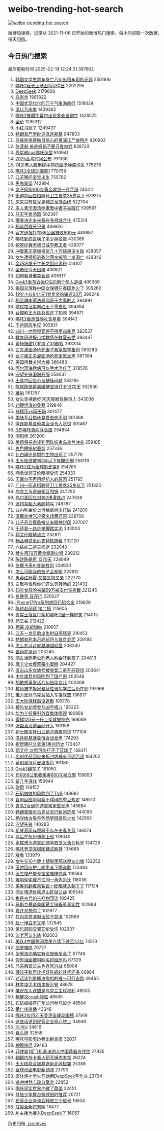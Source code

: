 # weibo-trending-hot-search

[![weibo-trending-hot-search](https://github.com/ameizi/weibo-trending-hot-search/actions/workflows/ci.yml/badge.svg)](https://github.com/ameizi/weibo-trending-hot-search/actions/workflows/ci.yml)

微博热搜榜，记录从 2021-11-08 日开始的微博热门搜索。每小时抓取一次数据，按天[归档](./archives)。

## 今日热门搜索

<!-- BEGIN --> 
最后更新时间 2025-02-19 12:24:31.397602 
1. [韩国女学生跳车身亡八旬出租车司机无罪](https://s.weibo.com/weibo?q=%23%E9%9F%A9%E5%9B%BD%E5%A5%B3%E5%AD%A6%E7%94%9F%E8%B7%B3%E8%BD%A6%E8%BA%AB%E4%BA%A1%E5%85%AB%E6%97%AC%E5%87%BA%E7%A7%9F%E8%BD%A6%E5%8F%B8%E6%9C%BA%E6%97%A0%E7%BD%AA%23&t=31&band_rank=6&Refer=top) 2501916
1. [哪吒2延长上映至3月30日](https://s.weibo.com/weibo?q=%23%E5%93%AA%E5%90%922%E5%BB%B6%E9%95%BF%E4%B8%8A%E6%98%A0%E8%87%B33%E6%9C%8830%E6%97%A5%23&t=31&band_rank=2&Refer=top) 2202295
1. [DeepSeek](https://s.weibo.com/weibo?q=DeepSeek&t=31&band_rank=49&Refer=top) 2179608
1. [乌克兰](https://s.weibo.com/weibo?q=%E4%B9%8C%E5%85%8B%E5%85%B0&t=31&band_rank=1&Refer=top) 1961822
1. [中国式现代化的万千气象海南行](https://s.weibo.com/weibo?q=%23%E4%B8%AD%E5%9B%BD%E5%BC%8F%E7%8E%B0%E4%BB%A3%E5%8C%96%E7%9A%84%E4%B8%87%E5%8D%83%E6%B0%94%E8%B1%A1%E6%B5%B7%E5%8D%97%E8%A1%8C%23&t=31&band_rank=3&Refer=top) 1518024
1. [温以凡床单](https://s.weibo.com/weibo?q=%E6%B8%A9%E4%BB%A5%E5%87%A1%E5%BA%8A%E5%8D%95&t=31&band_rank=1&Refer=top) 1439362
1. [哪吒2被曝字幕中出现多处错别字](https://s.weibo.com/weibo?q=%23%E5%93%AA%E5%90%922%E8%A2%AB%E6%9B%9D%E5%AD%97%E5%B9%95%E4%B8%AD%E5%87%BA%E7%8E%B0%E5%A4%9A%E5%A4%84%E9%94%99%E5%88%AB%E5%AD%97%23&t=31&band_rank=2&Refer=top) 1428575
1. [金价](https://s.weibo.com/weibo?q=%E9%87%91%E4%BB%B7&t=31&band_rank=29&Refer=top) 1295312
1. [小红书崩了](https://s.weibo.com/weibo?q=%E5%B0%8F%E7%BA%A2%E4%B9%A6%E5%B4%A9%E4%BA%86&t=31&band_rank=4&Refer=top) 1249437
1. [特朗普严厉批评泽连斯基](https://s.weibo.com/weibo?q=%23%E7%89%B9%E6%9C%97%E6%99%AE%E4%B8%A5%E5%8E%89%E6%89%B9%E8%AF%84%E6%B3%BD%E8%BF%9E%E6%96%AF%E5%9F%BA%23&t=31&band_rank=7&Refer=top) 947803
1. [马库斯揭露触目惊心的黄浦江尸体照片](https://s.weibo.com/weibo?q=%23%E9%A9%AC%E5%BA%93%E6%96%AF%E6%8F%AD%E9%9C%B2%E8%A7%A6%E7%9B%AE%E6%83%8A%E5%BF%83%E7%9A%84%E9%BB%84%E6%B5%A6%E6%B1%9F%E5%B0%B8%E4%BD%93%E7%85%A7%E7%89%87%23&t=31&band_rank=6&Refer=top) 920962
1. [张凌赫 爸爸妈妈不要只看吻戏](https://s.weibo.com/weibo?q=%E5%BC%A0%E5%87%8C%E8%B5%AB%20%E7%88%B8%E7%88%B8%E5%A6%88%E5%A6%88%E4%B8%8D%E8%A6%81%E5%8F%AA%E7%9C%8B%E5%90%BB%E6%88%8F&t=31&band_rank=5&Refer=top) 828720
1. [周星驰cos哪吒造型](https://s.weibo.com/weibo?q=%23%E5%91%A8%E6%98%9F%E9%A9%B0cos%E5%93%AA%E5%90%92%E9%80%A0%E5%9E%8B%23&t=31&band_rank=7&Refer=top) 810941
1. [2025高考时间公布](https://s.weibo.com/weibo?q=%232025%E9%AB%98%E8%80%83%E6%97%B6%E9%97%B4%E5%85%AC%E5%B8%83%23&t=31&band_rank=27&Refer=top) 791336
1. [74岁老人服用纯中药抗癌汤肿瘤消失](https://s.weibo.com/weibo?q=%2374%E5%B2%81%E8%80%81%E4%BA%BA%E6%9C%8D%E7%94%A8%E7%BA%AF%E4%B8%AD%E8%8D%AF%E6%8A%97%E7%99%8C%E6%B1%A4%E8%82%BF%E7%98%A4%E6%B6%88%E5%A4%B1%23&t=31&band_rank=9&Refer=top) 775275
1. [哪吒2全球动画第1](https://s.weibo.com/weibo?q=%23%E5%93%AA%E5%90%922%E5%85%A8%E7%90%83%E5%8A%A8%E7%94%BB%E7%AC%AC1%23&t=31&band_rank=4&Refer=top) 770759
1. [江苏哪吒宝宝出生](https://s.weibo.com/weibo?q=%23%E6%B1%9F%E8%8B%8F%E5%93%AA%E5%90%92%E5%AE%9D%E5%AE%9D%E5%87%BA%E7%94%9F%23&t=31&band_rank=40&Refer=top) 755792
1. [男鬼桑延](https://s.weibo.com/weibo?q=%E7%94%B7%E9%AC%BC%E6%A1%91%E5%BB%B6&t=31&band_rank=18&Refer=top) 742994
1. [女子网购100克黄金收到一卷手纸](https://s.weibo.com/weibo?q=%23%E5%A5%B3%E5%AD%90%E7%BD%91%E8%B4%AD100%E5%85%8B%E9%BB%84%E9%87%91%E6%94%B6%E5%88%B0%E4%B8%80%E5%8D%B7%E6%89%8B%E7%BA%B8%23&t=31&band_rank=11&Refer=top) 740411
1. [街道办回应招聘环卫工要求35岁以下](https://s.weibo.com/weibo?q=%23%E8%A1%97%E9%81%93%E5%8A%9E%E5%9B%9E%E5%BA%94%E6%8B%9B%E8%81%98%E7%8E%AF%E5%8D%AB%E5%B7%A5%E8%A6%81%E6%B1%8235%E5%B2%81%E4%BB%A5%E4%B8%8B%23&t=31&band_rank=6&Refer=top) 679315
1. [原来只有敖光是纯正龙族血统](https://s.weibo.com/weibo?q=%23%E5%8E%9F%E6%9D%A5%E5%8F%AA%E6%9C%89%E6%95%96%E5%85%89%E6%98%AF%E7%BA%AF%E6%AD%A3%E9%BE%99%E6%97%8F%E8%A1%80%E7%BB%9F%23&t=31&band_rank=18&Refer=top) 522704
1. [多人表示面汤呛妻案中妻子被殴打](https://s.weibo.com/weibo?q=%23%E5%A4%9A%E4%BA%BA%E8%A1%A8%E7%A4%BA%E9%9D%A2%E6%B1%A4%E5%91%9B%E5%A6%BB%E6%A1%88%E4%B8%AD%E5%A6%BB%E5%AD%90%E8%A2%AB%E6%AE%B4%E6%89%93%23&t=31&band_rank=15&Refer=top) 509597
1. [马天宇卖汤圆](https://s.weibo.com/weibo?q=%23%E9%A9%AC%E5%A4%A9%E5%AE%87%E5%8D%96%E6%B1%A4%E5%9C%86%23&t=31&band_rank=23&Refer=top) 502397
1. [俄美决定未来将在多领域合作](https://s.weibo.com/weibo?q=%23%E4%BF%84%E7%BE%8E%E5%86%B3%E5%AE%9A%E6%9C%AA%E6%9D%A5%E5%B0%86%E5%9C%A8%E5%A4%9A%E9%A2%86%E5%9F%9F%E5%90%88%E4%BD%9C%23&t=31&band_rank=1&Refer=top) 475314
1. [杨紫西班牙记录](https://s.weibo.com/weibo?q=%23%E6%9D%A8%E7%B4%AB%E8%A5%BF%E7%8F%AD%E7%89%99%E8%AE%B0%E5%BD%95%23&t=31&band_rank=5&Refer=top) 469950
1. [官方通报打车66公里被收800元](https://s.weibo.com/weibo?q=%23%E5%AE%98%E6%96%B9%E9%80%9A%E6%8A%A5%E6%89%93%E8%BD%A666%E5%85%AC%E9%87%8C%E8%A2%AB%E6%94%B6800%E5%85%83%23&t=31&band_rank=28&Refer=top) 449887
1. [哪吒到底召唤了多少神技能](https://s.weibo.com/weibo?q=%23%E5%93%AA%E5%90%92%E5%88%B0%E5%BA%95%E5%8F%AC%E5%94%A4%E4%BA%86%E5%A4%9A%E5%B0%91%E7%A5%9E%E6%8A%80%E8%83%BD%23&t=31&band_rank=10&Refer=top) 430369
1. [挖呀挖黄老师已成早教王者](https://s.weibo.com/weibo?q=%23%E6%8C%96%E5%91%80%E6%8C%96%E9%BB%84%E8%80%81%E5%B8%88%E5%B7%B2%E6%88%90%E6%97%A9%E6%95%99%E7%8E%8B%E8%80%85%23&t=31&band_rank=11&Refer=top) 429077
1. [冲着霸王茶姬投资几十万结果没关联](https://s.weibo.com/weibo?q=%23%E5%86%B2%E7%9D%80%E9%9C%B8%E7%8E%8B%E8%8C%B6%E5%A7%AC%E6%8A%95%E8%B5%84%E5%87%A0%E5%8D%81%E4%B8%87%E7%BB%93%E6%9E%9C%E6%B2%A1%E5%85%B3%E8%81%94%23&t=31&band_rank=45&Refer=top) 428057
1. [女生遭侵犯逃跑时落水被阻上岸溺亡](https://s.weibo.com/weibo?q=%23%E5%A5%B3%E7%94%9F%E9%81%AD%E4%BE%B5%E7%8A%AF%E9%80%83%E8%B7%91%E6%97%B6%E8%90%BD%E6%B0%B4%E8%A2%AB%E9%98%BB%E4%B8%8A%E5%B2%B8%E6%BA%BA%E4%BA%A1%23&t=31&band_rank=12&Refer=top) 426342
1. [金巧巧发千字长文回应黑粉](https://s.weibo.com/weibo?q=%E9%87%91%E5%B7%A7%E5%B7%A7%E5%8F%91%E5%8D%83%E5%AD%97%E9%95%BF%E6%96%87%E5%9B%9E%E5%BA%94%E9%BB%91%E7%B2%89&t=31&band_rank=17&Refer=top) 414107
1. [金赛纶今天出殡](https://s.weibo.com/weibo?q=%23%E9%87%91%E8%B5%9B%E7%BA%B6%E4%BB%8A%E5%A4%A9%E5%87%BA%E6%AE%A1%23&t=31&band_rank=18&Refer=top) 406821
1. [如何看待俄美会谈](https://s.weibo.com/weibo?q=%23%E5%A6%82%E4%BD%95%E7%9C%8B%E5%BE%85%E4%BF%84%E7%BE%8E%E4%BC%9A%E8%B0%88%23&t=31&band_rank=19&Refer=top) 405517
1. [Grok3发布会坐C位的两个华人是谁](https://s.weibo.com/weibo?q=%23Grok3%E5%8F%91%E5%B8%83%E4%BC%9A%E5%9D%90C%E4%BD%8D%E7%9A%84%E4%B8%A4%E4%B8%AA%E5%8D%8E%E4%BA%BA%E6%98%AF%E8%B0%81%23&t=31&band_rank=20&Refer=top) 405369
1. [泰国总理称中国女保镖在泰国也火了](https://s.weibo.com/weibo?q=%23%E6%B3%B0%E5%9B%BD%E6%80%BB%E7%90%86%E7%A7%B0%E4%B8%AD%E5%9B%BD%E5%A5%B3%E4%BF%9D%E9%95%96%E5%9C%A8%E6%B3%B0%E5%9B%BD%E4%B9%9F%E7%81%AB%E4%BA%86%23&t=31&band_rank=5&Refer=top) 396260
1. [19岁小伙644元1克卖金饰骗近20万](https://s.weibo.com/weibo?q=%2319%E5%B2%81%E5%B0%8F%E4%BC%99644%E5%85%831%E5%85%8B%E5%8D%96%E9%87%91%E9%A5%B0%E9%AA%97%E8%BF%9120%E4%B8%87%23&t=31&band_rank=6&Refer=top) 396248
1. [杨丞琳李荣浩是闷声干大事的人](https://s.weibo.com/weibo?q=%23%E6%9D%A8%E4%B8%9E%E7%90%B3%E6%9D%8E%E8%8D%A3%E6%B5%A9%E6%98%AF%E9%97%B7%E5%A3%B0%E5%B9%B2%E5%A4%A7%E4%BA%8B%E7%9A%84%E4%BA%BA%23&t=31&band_rank=11&Refer=top) 394991
1. [殡仪馆证实网红王子墨去世](https://s.weibo.com/weibo?q=%23%E6%AE%A1%E4%BB%AA%E9%A6%86%E8%AF%81%E5%AE%9E%E7%BD%91%E7%BA%A2%E7%8E%8B%E5%AD%90%E5%A2%A8%E5%8E%BB%E4%B8%96%23&t=31&band_rank=14&Refer=top) 394894
1. [台媒称王大陆兵役逃了10年](https://s.weibo.com/weibo?q=%23%E5%8F%B0%E5%AA%92%E7%A7%B0%E7%8E%8B%E5%A4%A7%E9%99%86%E5%85%B5%E5%BD%B9%E9%80%83%E4%BA%8610%E5%B9%B4%23&t=31&band_rank=12&Refer=top) 394571
1. [哪吒2香港首映礼含星量](https://s.weibo.com/weibo?q=%23%E5%93%AA%E5%90%922%E9%A6%99%E6%B8%AF%E9%A6%96%E6%98%A0%E7%A4%BC%E5%90%AB%E6%98%9F%E9%87%8F%23&t=31&band_rank=16&Refer=top) 394143
1. [于适回应争议](https://s.weibo.com/weibo?q=%23%E4%BA%8E%E9%80%82%E5%9B%9E%E5%BA%94%E4%BA%89%E8%AE%AE%23&t=31&band_rank=17&Refer=top) 393831
1. [四川一地坝坝宴将不得用四季豆](https://s.weibo.com/weibo?q=%23%E5%9B%9B%E5%B7%9D%E4%B8%80%E5%9C%B0%E5%9D%9D%E5%9D%9D%E5%AE%B4%E5%B0%86%E4%B8%8D%E5%BE%97%E7%94%A8%E5%9B%9B%E5%AD%A3%E8%B1%86%23&t=31&band_rank=20&Refer=top) 393537
1. [教育局通报小学教师在教室去世](https://s.weibo.com/weibo?q=%23%E6%95%99%E8%82%B2%E5%B1%80%E9%80%9A%E6%8A%A5%E5%B0%8F%E5%AD%A6%E6%95%99%E5%B8%88%E5%9C%A8%E6%95%99%E5%AE%A4%E5%8E%BB%E4%B8%96%23&t=31&band_rank=18&Refer=top) 393447
1. [黄杨钿甜17岁演了33部戏](https://s.weibo.com/weibo?q=%E9%BB%84%E6%9D%A8%E9%92%BF%E7%94%9C17%E5%B2%81%E6%BC%94%E4%BA%8633%E9%83%A8%E6%88%8F&t=31&band_rank=45&Refer=top) 393334
1. [丈夫灌面汤呛死妻子案家属望重判](https://s.weibo.com/weibo?q=%23%E4%B8%88%E5%A4%AB%E7%81%8C%E9%9D%A2%E6%B1%A4%E5%91%9B%E6%AD%BB%E5%A6%BB%E5%AD%90%E6%A1%88%E5%AE%B6%E5%B1%9E%E6%9C%9B%E9%87%8D%E5%88%A4%23&t=31&band_rank=16&Refer=top) 393283
1. [女子被丈夫灌面汤呛死家属发声](https://s.weibo.com/weibo?q=%23%E5%A5%B3%E5%AD%90%E8%A2%AB%E4%B8%88%E5%A4%AB%E7%81%8C%E9%9D%A2%E6%B1%A4%E5%91%9B%E6%AD%BB%E5%AE%B6%E5%B1%9E%E5%8F%91%E5%A3%B0%23&t=31&band_rank=26&Refer=top) 387384
1. [美国再舞关税大棒](https://s.weibo.com/weibo?q=%23%E7%BE%8E%E5%9B%BD%E5%86%8D%E8%88%9E%E5%85%B3%E7%A8%8E%E5%A4%A7%E6%A3%92%23&t=31&band_rank=15&Refer=top) 386483
1. [阿尔茨海默病可以手术治疗了](https://s.weibo.com/weibo?q=%23%E9%98%BF%E5%B0%94%E8%8C%A8%E6%B5%B7%E9%BB%98%E7%97%85%E5%8F%AF%E4%BB%A5%E6%89%8B%E6%9C%AF%E6%B2%BB%E7%96%97%E4%BA%86%23&t=31&band_rank=2&Refer=top) 378576
1. [守望先锋国服开服](https://s.weibo.com/weibo?q=%23%E5%AE%88%E6%9C%9B%E5%85%88%E9%94%8B%E5%9B%BD%E6%9C%8D%E5%BC%80%E6%9C%8D%23&t=31&band_rank=25&Refer=top) 358037
1. [王嘉尔回应心理健康问题](https://s.weibo.com/weibo?q=%23%E7%8E%8B%E5%98%89%E5%B0%94%E5%9B%9E%E5%BA%94%E5%BF%83%E7%90%86%E5%81%A5%E5%BA%B7%E9%97%AE%E9%A2%98%23&t=31&band_rank=20&Refer=top) 353185
1. [陈晓陈妍希离婚博坚持打卡1370天](https://s.weibo.com/weibo?q=%23%E9%99%88%E6%99%93%E9%99%88%E5%A6%8D%E5%B8%8C%E7%A6%BB%E5%A9%9A%E5%8D%9A%E5%9D%9A%E6%8C%81%E6%89%93%E5%8D%A11370%E5%A4%A9%23&t=31&band_rank=11&Refer=top) 352530
1. [难哄](https://s.weibo.com/weibo?q=%E9%9A%BE%E5%93%84&t=31&band_rank=34&Refer=top) 351257
1. [女生坚持跑步30天瘦脸效果惊人](https://s.weibo.com/weibo?q=%23%E5%A5%B3%E7%94%9F%E5%9D%9A%E6%8C%81%E8%B7%91%E6%AD%A530%E5%A4%A9%E7%98%A6%E8%84%B8%E6%95%88%E6%9E%9C%E6%83%8A%E4%BA%BA%23&t=31&band_rank=23&Refer=top) 343036
1. [刘楚恬演的桑稚](https://s.weibo.com/weibo?q=%23%E5%88%98%E6%A5%9A%E6%81%AC%E6%BC%94%E7%9A%84%E6%A1%91%E7%A8%9A%23&t=31&band_rank=8&Refer=top) 319846
1. [孙颖莎vs简彤娟](https://s.weibo.com/weibo?q=%23%E5%AD%99%E9%A2%96%E8%8E%8Evs%E7%AE%80%E5%BD%A4%E5%A8%9F%23&t=31&band_rank=19&Refer=top) 301477
1. [美陆军巨额伙食费去向不明](https://s.weibo.com/weibo?q=%23%E7%BE%8E%E9%99%86%E5%86%9B%E5%B7%A8%E9%A2%9D%E4%BC%99%E9%A3%9F%E8%B4%B9%E5%8E%BB%E5%90%91%E4%B8%8D%E6%98%8E%23&t=31&band_rank=20&Refer=top) 301468
1. [泽连斯基说俄美会谈令人吃惊](https://s.weibo.com/weibo?q=%23%E6%B3%BD%E8%BF%9E%E6%96%AF%E5%9F%BA%E8%AF%B4%E4%BF%84%E7%BE%8E%E4%BC%9A%E8%B0%88%E4%BB%A4%E4%BA%BA%E5%90%83%E6%83%8A%23&t=31&band_rank=40&Refer=top) 301467
1. [3岁哪吒勇闯联合国](https://s.weibo.com/weibo?q=%233%E5%B2%81%E5%93%AA%E5%90%92%E5%8B%87%E9%97%AF%E8%81%94%E5%90%88%E5%9B%BD%23&t=31&band_rank=9&Refer=top) 294854
1. [阴阳师](https://s.weibo.com/weibo?q=%E9%98%B4%E9%98%B3%E5%B8%88&t=31&band_rank=25&Refer=top) 261209
1. [美俄将任命谈判团队结束乌克兰冲突](https://s.weibo.com/weibo?q=%23%E7%BE%8E%E4%BF%84%E5%B0%86%E4%BB%BB%E5%91%BD%E8%B0%88%E5%88%A4%E5%9B%A2%E9%98%9F%E7%BB%93%E6%9D%9F%E4%B9%8C%E5%85%8B%E5%85%B0%E5%86%B2%E7%AA%81%23&t=31&band_rank=10&Refer=top) 259105
1. [白色橄榄树重剪](https://s.weibo.com/weibo?q=%23%E7%99%BD%E8%89%B2%E6%A9%84%E6%A6%84%E6%A0%91%E9%87%8D%E5%89%AA%23&t=31&band_rank=12&Refer=top) 257336
1. [比白磷还易燃的生物出现了](https://s.weibo.com/weibo?q=%E6%AF%94%E7%99%BD%E7%A3%B7%E8%BF%98%E6%98%93%E7%87%83%E7%9A%84%E7%94%9F%E7%89%A9%E5%87%BA%E7%8E%B0%E4%BA%86&t=31&band_rank=27&Refer=top) 257178
1. [王大陆或被判5年以下有期徒刑](https://s.weibo.com/weibo?q=%23%E7%8E%8B%E5%A4%A7%E9%99%86%E6%88%96%E8%A2%AB%E5%88%A45%E5%B9%B4%E4%BB%A5%E4%B8%8B%E6%9C%89%E6%9C%9F%E5%BE%92%E5%88%91%23&t=31&band_rank=13&Refer=top) 256119
1. [哪吒2成为全球影史第8](https://s.weibo.com/weibo?q=%23%E5%93%AA%E5%90%922%E6%88%90%E4%B8%BA%E5%85%A8%E7%90%83%E5%BD%B1%E5%8F%B2%E7%AC%AC8%23&t=31&band_rank=14&Refer=top) 254765
1. [陶勇谈郭艾伦眼睛受伤](https://s.weibo.com/weibo?q=%23%E9%99%B6%E5%8B%87%E8%B0%88%E9%83%AD%E8%89%BE%E4%BC%A6%E7%9C%BC%E7%9D%9B%E5%8F%97%E4%BC%A4%23&t=31&band_rank=15&Refer=top) 254333
1. [王嘉尔不再用经纪人的原因](https://s.weibo.com/weibo?q=%23%E7%8E%8B%E5%98%89%E5%B0%94%E4%B8%8D%E5%86%8D%E7%94%A8%E7%BB%8F%E7%BA%AA%E4%BA%BA%E7%9A%84%E5%8E%9F%E5%9B%A0%23&t=31&band_rank=17&Refer=top) 251795
1. [广州一街道招聘环卫工要求35岁以下](https://s.weibo.com/weibo?q=%23%E5%B9%BF%E5%B7%9E%E4%B8%80%E8%A1%97%E9%81%93%E6%8B%9B%E8%81%98%E7%8E%AF%E5%8D%AB%E5%B7%A5%E8%A6%81%E6%B1%8235%E5%B2%81%E4%BB%A5%E4%B8%8B%23&t=31&band_rank=18&Refer=top) 251325
1. [乌克兰与欧洲相互甩锅](https://s.weibo.com/weibo?q=%23%E4%B9%8C%E5%85%8B%E5%85%B0%E4%B8%8E%E6%AC%A7%E6%B4%B2%E7%9B%B8%E4%BA%92%E7%94%A9%E9%94%85%23&t=31&band_rank=29&Refer=top) 247792
1. [乌尔善回应封神2遭滑铁卢](https://s.weibo.com/weibo?q=%23%E4%B9%8C%E5%B0%94%E5%96%84%E5%9B%9E%E5%BA%94%E5%B0%81%E7%A5%9E2%E9%81%AD%E6%BB%91%E9%93%81%E5%8D%A2%23&t=31&band_rank=30&Refer=top) 247638
1. [张钧甯超大素颜特写](https://s.weibo.com/weibo?q=%23%E5%BC%A0%E9%92%A7%E7%94%AF%E8%B6%85%E5%A4%A7%E7%B4%A0%E9%A2%9C%E7%89%B9%E5%86%99%23&t=31&band_rank=48&Refer=top) 246787
1. [业内称金价上行格局尚未打破](https://s.weibo.com/weibo?q=%23%E4%B8%9A%E5%86%85%E7%A7%B0%E9%87%91%E4%BB%B7%E4%B8%8A%E8%A1%8C%E6%A0%BC%E5%B1%80%E5%B0%9A%E6%9C%AA%E6%89%93%E7%A0%B4%23&t=31&band_rank=30&Refer=top) 241200
1. [漫画难哄TOP级名场面还原](https://s.weibo.com/weibo?q=%E6%BC%AB%E7%94%BB%E9%9A%BE%E5%93%84TOP%E7%BA%A7%E5%90%8D%E5%9C%BA%E9%9D%A2%E8%BF%98%E5%8E%9F&t=31&band_rank=47&Refer=top) 238706
1. [儿子开会摸鱼被父亲眼神封印](https://s.weibo.com/weibo?q=%23%E5%84%BF%E5%AD%90%E5%BC%80%E4%BC%9A%E6%91%B8%E9%B1%BC%E8%A2%AB%E7%88%B6%E4%BA%B2%E7%9C%BC%E7%A5%9E%E5%B0%81%E5%8D%B0%23&t=31&band_rank=34&Refer=top) 237007
1. [于适我一路走来脚踏实地](https://s.weibo.com/weibo?q=%23%E4%BA%8E%E9%80%82%E6%88%91%E4%B8%80%E8%B7%AF%E8%B5%B0%E6%9D%A5%E8%84%9A%E8%B8%8F%E5%AE%9E%E5%9C%B0%23&t=31&band_rank=24&Refer=top) 233004
1. [郭艾伦眼睛流血](https://s.weibo.com/weibo?q=%23%E9%83%AD%E8%89%BE%E4%BC%A6%E7%9C%BC%E7%9D%9B%E6%B5%81%E8%A1%80%23&t=31&band_rank=19&Refer=top) 232811
1. [杨丞琳说永远支持陈妍希](https://s.weibo.com/weibo?q=%23%E6%9D%A8%E4%B8%9E%E7%90%B3%E8%AF%B4%E6%B0%B8%E8%BF%9C%E6%94%AF%E6%8C%81%E9%99%88%E5%A6%8D%E5%B8%8C%23&t=31&band_rank=20&Refer=top) 232120
1. [六姊妹二姐夫病逝](https://s.weibo.com/weibo?q=%E5%85%AD%E5%A7%8A%E5%A6%B9%E4%BA%8C%E5%A7%90%E5%A4%AB%E7%97%85%E9%80%9D&t=31&band_rank=35&Refer=top) 232043
1. [博主用70万黄金锅涮火锅](https://s.weibo.com/weibo?q=%23%E5%8D%9A%E4%B8%BB%E7%94%A870%E4%B8%87%E9%BB%84%E9%87%91%E9%94%85%E6%B6%AE%E7%81%AB%E9%94%85%23&t=31&band_rank=37&Refer=top) 230212
1. [陈晓陈妍希 1370天](https://s.weibo.com/weibo?q=%E9%99%88%E6%99%93%E9%99%88%E5%A6%8D%E5%B8%8C%201370%E5%A4%A9&t=31&band_rank=11&Refer=top) 228949
1. [张馨予用AI变装敖闰](https://s.weibo.com/weibo?q=%23%E5%BC%A0%E9%A6%A8%E4%BA%88%E7%94%A8AI%E5%8F%98%E8%A3%85%E6%95%96%E9%97%B0%23&t=31&band_rank=36&Refer=top) 228900
1. [怎么可能我的孩子会抑郁](https://s.weibo.com/weibo?q=%23%E6%80%8E%E4%B9%88%E5%8F%AF%E8%83%BD%E6%88%91%E7%9A%84%E5%AD%A9%E5%AD%90%E4%BC%9A%E6%8A%91%E9%83%81%23&t=31&band_rank=21&Refer=top) 225912
1. [惠英红杨幂 又搂又抱又亲](https://s.weibo.com/weibo?q=%E6%83%A0%E8%8B%B1%E7%BA%A2%E6%9D%A8%E5%B9%82%20%E5%8F%88%E6%90%82%E5%8F%88%E6%8A%B1%E5%8F%88%E4%BA%B2&t=31&band_rank=22&Refer=top) 222770
1. [白敬亭谁教你们这么剪转场的](https://s.weibo.com/weibo?q=%E7%99%BD%E6%95%AC%E4%BA%AD%E8%B0%81%E6%95%99%E4%BD%A0%E4%BB%AC%E8%BF%99%E4%B9%88%E5%89%AA%E8%BD%AC%E5%9C%BA%E7%9A%84&t=31&band_rank=38&Refer=top) 221432
1. [13岁女孩险被骗59万被支付宝拦截](https://s.weibo.com/weibo?q=%2313%E5%B2%81%E5%A5%B3%E5%AD%A9%E9%99%A9%E8%A2%AB%E9%AA%9759%E4%B8%87%E8%A2%AB%E6%94%AF%E4%BB%98%E5%AE%9D%E6%8B%A6%E6%88%AA%23&t=31&band_rank=45&Refer=top) 221245
1. [白敬亭 双开门](https://s.weibo.com/weibo?q=%E7%99%BD%E6%95%AC%E4%BA%AD%20%E5%8F%8C%E5%BC%80%E9%97%A8&t=31&band_rank=23&Refer=top) 220027
1. [iPhone17Pro系列或回归铝合金](https://s.weibo.com/weibo?q=%23iPhone17Pro%E7%B3%BB%E5%88%97%E6%88%96%E5%9B%9E%E5%BD%92%E9%93%9D%E5%90%88%E9%87%91%23&t=31&band_rank=32&Refer=top) 219926
1. [陈晓赵丽颖 接二搭](https://s.weibo.com/weibo?q=%E9%99%88%E6%99%93%E8%B5%B5%E4%B8%BD%E9%A2%96%20%E6%8E%A5%E4%BA%8C%E6%90%AD&t=31&band_rank=24&Refer=top) 215605
1. [真实土拨鼠打架和哪吒2里一样好笑](https://s.weibo.com/weibo?q=%23%E7%9C%9F%E5%AE%9E%E5%9C%9F%E6%8B%A8%E9%BC%A0%E6%89%93%E6%9E%B6%E5%92%8C%E5%93%AA%E5%90%922%E9%87%8C%E4%B8%80%E6%A0%B7%E5%A5%BD%E7%AC%91%23&t=31&band_rank=36&Refer=top) 214015
1. [药王谷](https://s.weibo.com/weibo?q=%E8%8D%AF%E7%8E%8B%E8%B0%B7&t=31&band_rank=25&Refer=top) 212422
1. [杨幂 皮裙甜妹](https://s.weibo.com/weibo?q=%E6%9D%A8%E5%B9%82%20%E7%9A%AE%E8%A3%99%E7%94%9C%E5%A6%B9&t=31&band_rank=26&Refer=top) 210657
1. [江苏一龙凤胎出生时自带结界](https://s.weibo.com/weibo?q=%23%E6%B1%9F%E8%8B%8F%E4%B8%80%E9%BE%99%E5%87%A4%E8%83%8E%E5%87%BA%E7%94%9F%E6%97%B6%E8%87%AA%E5%B8%A6%E7%BB%93%E7%95%8C%23&t=31&band_rank=40&Refer=top) 210453
1. [特朗普称本月底前将与普京会面](https://s.weibo.com/weibo?q=%23%E7%89%B9%E6%9C%97%E6%99%AE%E7%A7%B0%E6%9C%AC%E6%9C%88%E5%BA%95%E5%89%8D%E5%B0%86%E4%B8%8E%E6%99%AE%E4%BA%AC%E4%BC%9A%E9%9D%A2%23&t=31&band_rank=33&Refer=top) 209192
1. [怎么刘诗诗就越演越轻盈](https://s.weibo.com/weibo?q=%E6%80%8E%E4%B9%88%E5%88%98%E8%AF%97%E8%AF%97%E5%B0%B1%E8%B6%8A%E6%BC%94%E8%B6%8A%E8%BD%BB%E7%9B%88&t=31&band_rank=27&Refer=top) 208240
1. [苦药亦是药](https://s.weibo.com/weibo?q=%E8%8B%A6%E8%8D%AF%E4%BA%A6%E6%98%AF%E8%8D%AF&t=31&band_rank=32&Refer=top) 205245
1. [网友涂鸦申公豹老人称会吓到孩子](https://s.weibo.com/weibo?q=%23%E7%BD%91%E5%8F%8B%E6%B6%82%E9%B8%A6%E7%94%B3%E5%85%AC%E8%B1%B9%E8%80%81%E4%BA%BA%E7%A7%B0%E4%BC%9A%E5%90%93%E5%88%B0%E5%AD%A9%E5%AD%90%23&t=31&band_rank=42&Refer=top) 204813
1. [魔卡少女樱草莓小蛋糕](https://s.weibo.com/weibo?q=%E9%AD%94%E5%8D%A1%E5%B0%91%E5%A5%B3%E6%A8%B1%E8%8D%89%E8%8E%93%E5%B0%8F%E8%9B%8B%E7%B3%95&t=31&band_rank=29&Refer=top) 204427
1. [直击山东女幼师被害案二审开庭现场](https://s.weibo.com/weibo?q=%23%E7%9B%B4%E5%87%BB%E5%B1%B1%E4%B8%9C%E5%A5%B3%E5%B9%BC%E5%B8%88%E8%A2%AB%E5%AE%B3%E6%A1%88%E4%BA%8C%E5%AE%A1%E5%BC%80%E5%BA%AD%E7%8E%B0%E5%9C%BA%23&t=31&band_rank=30&Refer=top) 203641
1. [中年雄竞的风吹到了国产剧](https://s.weibo.com/weibo?q=%E4%B8%AD%E5%B9%B4%E9%9B%84%E7%AB%9E%E7%9A%84%E9%A3%8E%E5%90%B9%E5%88%B0%E4%BA%86%E5%9B%BD%E4%BA%A7%E5%89%A7&t=31&band_rank=31&Refer=top) 203548
1. [胡歌想再多活几年陪伴女儿](https://s.weibo.com/weibo?q=%23%E8%83%A1%E6%AD%8C%E6%83%B3%E5%86%8D%E5%A4%9A%E6%B4%BB%E5%87%A0%E5%B9%B4%E9%99%AA%E4%BC%B4%E5%A5%B3%E5%84%BF%23&t=31&band_rank=28&Refer=top) 200409
1. [教师被举报家暴及性骚扰学生后仍在职](https://s.weibo.com/weibo?q=%23%E6%95%99%E5%B8%88%E8%A2%AB%E4%B8%BE%E6%8A%A5%E5%AE%B6%E6%9A%B4%E5%8F%8A%E6%80%A7%E9%AA%9A%E6%89%B0%E5%AD%A6%E7%94%9F%E5%90%8E%E4%BB%8D%E5%9C%A8%E8%81%8C%23&t=31&band_rank=29&Refer=top) 197966
1. [俄方反对乌克兰加入军事联盟](https://s.weibo.com/weibo?q=%23%E4%BF%84%E6%96%B9%E5%8F%8D%E5%AF%B9%E4%B9%8C%E5%85%8B%E5%85%B0%E5%8A%A0%E5%85%A5%E5%86%9B%E4%BA%8B%E8%81%94%E7%9B%9F%23&t=31&band_rank=30&Refer=top) 196817
1. [王大陆保释后没道歉](https://s.weibo.com/weibo?q=%23%E7%8E%8B%E5%A4%A7%E9%99%86%E4%BF%9D%E9%87%8A%E5%90%8E%E6%B2%A1%E9%81%93%E6%AD%89%23&t=31&band_rank=31&Refer=top) 195778
1. [被杀女幼师曾与凶手缠斗](https://s.weibo.com/weibo?q=%23%E8%A2%AB%E6%9D%80%E5%A5%B3%E5%B9%BC%E5%B8%88%E6%9B%BE%E4%B8%8E%E5%87%B6%E6%89%8B%E7%BC%A0%E6%96%97%23&t=31&band_rank=43&Refer=top) 195323
1. [华为三折叠引外媒集体围观](https://s.weibo.com/weibo?q=%23%E5%8D%8E%E4%B8%BA%E4%B8%89%E6%8A%98%E5%8F%A0%E5%BC%95%E5%A4%96%E5%AA%92%E9%9B%86%E4%BD%93%E5%9B%B4%E8%A7%82%23&t=31&band_rank=32&Refer=top) 190959
1. [香椿120元一斤上架就被抢光](https://s.weibo.com/weibo?q=%23%E9%A6%99%E6%A4%BF120%E5%85%83%E4%B8%80%E6%96%A4%E4%B8%8A%E6%9E%B6%E5%B0%B1%E8%A2%AB%E6%8A%A2%E5%85%89%23&t=31&band_rank=37&Refer=top) 189069
1. [张韶涵龙鳞面纱开大](https://s.weibo.com/weibo?q=%23%E5%BC%A0%E9%9F%B6%E6%B6%B5%E9%BE%99%E9%B3%9E%E9%9D%A2%E7%BA%B1%E5%BC%80%E5%A4%A7%23&t=31&band_rank=47&Refer=top) 183158
1. [护士因拔针出血跪求患者原谅](https://s.weibo.com/weibo?q=%23%E6%8A%A4%E5%A3%AB%E5%9B%A0%E6%8B%94%E9%92%88%E5%87%BA%E8%A1%80%E8%B7%AA%E6%B1%82%E6%82%A3%E8%80%85%E5%8E%9F%E8%B0%85%23&t=31&band_rank=32&Refer=top) 177104
1. [泽连斯基就美俄会谈发声](https://s.weibo.com/weibo?q=%23%E6%B3%BD%E8%BF%9E%E6%96%AF%E5%9F%BA%E5%B0%B1%E7%BE%8E%E4%BF%84%E4%BC%9A%E8%B0%88%E5%8F%91%E5%A3%B0%23&t=31&band_rank=32&Refer=top) 174293
1. [祝贺哪吒又拿第1再创历史](https://s.weibo.com/weibo?q=%23%E7%A5%9D%E8%B4%BA%E5%93%AA%E5%90%92%E5%8F%88%E6%8B%BF%E7%AC%AC1%E5%86%8D%E5%88%9B%E5%8E%86%E5%8F%B2%23&t=31&band_rank=33&Refer=top) 173437
1. [郭艾伦 以后可能打不了篮球了](https://s.weibo.com/weibo?q=%E9%83%AD%E8%89%BE%E4%BC%A6%20%E4%BB%A5%E5%90%8E%E5%8F%AF%E8%83%BD%E6%89%93%E4%B8%8D%E4%BA%86%E7%AF%AE%E7%90%83%E4%BA%86&t=31&band_rank=35&Refer=top) 168311
1. [名创优品回应未拆封内裤有不明污渍](https://s.weibo.com/weibo?q=%23%E5%90%8D%E5%88%9B%E4%BC%98%E5%93%81%E5%9B%9E%E5%BA%94%E6%9C%AA%E6%8B%86%E5%B0%81%E5%86%85%E8%A3%A4%E6%9C%89%E4%B8%8D%E6%98%8E%E6%B1%A1%E6%B8%8D%23&t=31&band_rank=36&Refer=top) 164702
1. [黄明昊薄荷曼波发色](https://s.weibo.com/weibo?q=%E9%BB%84%E6%98%8E%E6%98%8A%E8%96%84%E8%8D%B7%E6%9B%BC%E6%B3%A2%E5%8F%91%E8%89%B2&t=31&band_rank=43&Refer=top) 161180
1. [Grok3翻车了](https://s.weibo.com/weibo?q=%23Grok3%E7%BF%BB%E8%BD%A6%E4%BA%86%23&t=31&band_rank=44&Refer=top) 161050
1. [司机66公里收乘客800元被立案](https://s.weibo.com/weibo?q=%23%E5%8F%B8%E6%9C%BA66%E5%85%AC%E9%87%8C%E6%94%B6%E4%B9%98%E5%AE%A2800%E5%85%83%E8%A2%AB%E7%AB%8B%E6%A1%88%23&t=31&band_rank=38&Refer=top) 159893
1. [留几手演戏](https://s.weibo.com/weibo?q=%23%E7%95%99%E5%87%A0%E6%89%8B%E6%BC%94%E6%88%8F%23&t=31&band_rank=36&Refer=top) 158944
1. [欧冠](https://s.weibo.com/weibo?q=%E6%AC%A7%E5%86%A0&t=31&band_rank=38&Refer=top) 149157
1. [石矶娘娘的风吹到了TVB](https://s.weibo.com/weibo?q=%23%E7%9F%B3%E7%9F%B6%E5%A8%98%E5%A8%98%E7%9A%84%E9%A3%8E%E5%90%B9%E5%88%B0%E4%BA%86TVB%23&t=31&band_rank=38&Refer=top) 148682
1. [当地回应坝坝宴不得用四季豆规定](https://s.weibo.com/weibo?q=%23%E5%BD%93%E5%9C%B0%E5%9B%9E%E5%BA%94%E5%9D%9D%E5%9D%9D%E5%AE%B4%E4%B8%8D%E5%BE%97%E7%94%A8%E5%9B%9B%E5%AD%A3%E8%B1%86%E8%A7%84%E5%AE%9A%23&t=31&band_rank=49&Refer=top) 146510
1. [青岛2女幼师遇害案家属发声](https://s.weibo.com/weibo?q=%23%E9%9D%92%E5%B2%9B2%E5%A5%B3%E5%B9%BC%E5%B8%88%E9%81%87%E5%AE%B3%E6%A1%88%E5%AE%B6%E5%B1%9E%E5%8F%91%E5%A3%B0%23&t=31&band_rank=40&Refer=top) 145684
1. [特朗普暗示乌克兰举行新的选举](https://s.weibo.com/weibo?q=%23%E7%89%B9%E6%9C%97%E6%99%AE%E6%9A%97%E7%A4%BA%E4%B9%8C%E5%85%8B%E5%85%B0%E4%B8%BE%E8%A1%8C%E6%96%B0%E7%9A%84%E9%80%89%E4%B8%BE%23&t=31&band_rank=39&Refer=top) 144095
1. [杨洋给白敬亭包场梦回旋风少女](https://s.weibo.com/weibo?q=%23%E6%9D%A8%E6%B4%8B%E7%BB%99%E7%99%BD%E6%95%AC%E4%BA%AD%E5%8C%85%E5%9C%BA%E6%A2%A6%E5%9B%9E%E6%97%8B%E9%A3%8E%E5%B0%91%E5%A5%B3%23&t=31&band_rank=41&Refer=top) 142563
1. [守望先锋](https://s.weibo.com/weibo?q=%E5%AE%88%E6%9C%9B%E5%85%88%E9%94%8B&t=31&band_rank=42&Refer=top) 140283
1. [斯琴高丽与顾峰不存在夫妻关系](https://s.weibo.com/weibo?q=%23%E6%96%AF%E7%90%B4%E9%AB%98%E4%B8%BD%E4%B8%8E%E9%A1%BE%E5%B3%B0%E4%B8%8D%E5%AD%98%E5%9C%A8%E5%A4%AB%E5%A6%BB%E5%85%B3%E7%B3%BB%23&t=31&band_rank=39&Refer=top) 139074
1. [以后在杭州骑狗上班](https://s.weibo.com/weibo?q=%23%E4%BB%A5%E5%90%8E%E5%9C%A8%E6%9D%AD%E5%B7%9E%E9%AA%91%E7%8B%97%E4%B8%8A%E7%8F%AD%23&t=31&band_rank=42&Refer=top) 138040
1. [家属想为遇害幼师争取见义勇为称号](https://s.weibo.com/weibo?q=%23%E5%AE%B6%E5%B1%9E%E6%83%B3%E4%B8%BA%E9%81%87%E5%AE%B3%E5%B9%BC%E5%B8%88%E4%BA%89%E5%8F%96%E8%A7%81%E4%B9%89%E5%8B%87%E4%B8%BA%E7%A7%B0%E5%8F%B7%23&t=31&band_rank=40&Refer=top) 134729
1. [哪吒登顶海报团建式刷屏](https://s.weibo.com/weibo?q=%23%E5%93%AA%E5%90%92%E7%99%BB%E9%A1%B6%E6%B5%B7%E6%8A%A5%E5%9B%A2%E5%BB%BA%E5%BC%8F%E5%88%B7%E5%B1%8F%23&t=31&band_rank=41&Refer=top) 134689
1. [难看](https://s.weibo.com/weibo?q=%E9%9A%BE%E7%9C%8B&t=31&band_rank=42&Refer=top) 133979
1. [女生花10个晚上缝制凤冠送朋友出嫁](https://s.weibo.com/weibo?q=%23%E5%A5%B3%E7%94%9F%E8%8A%B110%E4%B8%AA%E6%99%9A%E4%B8%8A%E7%BC%9D%E5%88%B6%E5%87%A4%E5%86%A0%E9%80%81%E6%9C%8B%E5%8F%8B%E5%87%BA%E5%AB%81%23&t=31&band_rank=43&Refer=top) 132252
1. [医院回应护士向患者下跪道歉](https://s.weibo.com/weibo?q=%23%E5%8C%BB%E9%99%A2%E5%9B%9E%E5%BA%94%E6%8A%A4%E5%A3%AB%E5%90%91%E6%82%A3%E8%80%85%E4%B8%8B%E8%B7%AA%E9%81%93%E6%AD%89%23&t=31&band_rank=42&Refer=top) 123493
1. [医生接产带壳宝宝难掩惊喜](https://s.weibo.com/weibo?q=%23%E5%8C%BB%E7%94%9F%E6%8E%A5%E4%BA%A7%E5%B8%A6%E5%A3%B3%E5%AE%9D%E5%AE%9D%E9%9A%BE%E6%8E%A9%E6%83%8A%E5%96%9C%23&t=31&band_rank=43&Refer=top) 119584
1. [难哄偷偷藏不住同一角色对比](https://s.weibo.com/weibo?q=%23%E9%9A%BE%E5%93%84%E5%81%B7%E5%81%B7%E8%97%8F%E4%B8%8D%E4%BD%8F%E5%90%8C%E4%B8%80%E8%A7%92%E8%89%B2%E5%AF%B9%E6%AF%94%23&t=31&band_rank=44&Refer=top) 118036
1. [美客机翻覆乘客说一眨眼就头朝下了](https://s.weibo.com/weibo?q=%23%E7%BE%8E%E5%AE%A2%E6%9C%BA%E7%BF%BB%E8%A6%86%E4%B9%98%E5%AE%A2%E8%AF%B4%E4%B8%80%E7%9C%A8%E7%9C%BC%E5%B0%B1%E5%A4%B4%E6%9C%9D%E4%B8%8B%E4%BA%86%23&t=31&band_rank=49&Refer=top) 117124
1. [网友偶遇赵露思山区做公益](https://s.weibo.com/weibo?q=%23%E7%BD%91%E5%8F%8B%E5%81%B6%E9%81%87%E8%B5%B5%E9%9C%B2%E6%80%9D%E5%B1%B1%E5%8C%BA%E5%81%9A%E5%85%AC%E7%9B%8A%23&t=31&band_rank=45&Refer=top) 109540
1. [鱼是古代的吉祥物顶流](https://s.weibo.com/weibo?q=%23%E9%B1%BC%E6%98%AF%E5%8F%A4%E4%BB%A3%E7%9A%84%E5%90%89%E7%A5%A5%E7%89%A9%E9%A1%B6%E6%B5%81%23&t=31&band_rank=15&Refer=top) 109425
1. [马斯克质疑美国黄金储备量真实性](https://s.weibo.com/weibo?q=%23%E9%A9%AC%E6%96%AF%E5%85%8B%E8%B4%A8%E7%96%91%E7%BE%8E%E5%9B%BD%E9%BB%84%E9%87%91%E5%82%A8%E5%A4%87%E9%87%8F%E7%9C%9F%E5%AE%9E%E6%80%A7%23&t=31&band_rank=46&Refer=top) 102984
1. [嘉许哥想你了](https://s.weibo.com/weibo?q=%23%E5%98%89%E8%AE%B8%E5%93%A5%E6%83%B3%E4%BD%A0%E4%BA%86%23&t=31&band_rank=47&Refer=top) 102977
1. [竹内亮导演喊话饺子导演](https://s.weibo.com/weibo?q=%23%E7%AB%B9%E5%86%85%E4%BA%AE%E5%AF%BC%E6%BC%94%E5%96%8A%E8%AF%9D%E9%A5%BA%E5%AD%90%E5%AF%BC%E6%BC%94%23&t=31&band_rank=48&Refer=top) 102969
1. [赵一博白干文学](https://s.weibo.com/weibo?q=%23%E8%B5%B5%E4%B8%80%E5%8D%9A%E7%99%BD%E5%B9%B2%E6%96%87%E5%AD%A6%23&t=31&band_rank=49&Refer=top) 102945
1. [俱乐部回应郭艾伦受伤](https://s.weibo.com/weibo?q=%23%E4%BF%B1%E4%B9%90%E9%83%A8%E5%9B%9E%E5%BA%94%E9%83%AD%E8%89%BE%E4%BC%A6%E5%8F%97%E4%BC%A4%23&t=31&band_rank=50&Refer=top) 102937
1. [法老否认出轨](https://s.weibo.com/weibo?q=%23%E6%B3%95%E8%80%81%E5%90%A6%E8%AE%A4%E5%87%BA%E8%BD%A8%23&t=31&band_rank=20&Refer=top) 102063
1. [美队4中国预测票房连续下跌至1.2亿](https://s.weibo.com/weibo?q=%23%E7%BE%8E%E9%98%9F4%E4%B8%AD%E5%9B%BD%E9%A2%84%E6%B5%8B%E7%A5%A8%E6%88%BF%E8%BF%9E%E7%BB%AD%E4%B8%8B%E8%B7%8C%E8%87%B31.2%E4%BA%BF%23&t=31&band_rank=28&Refer=top) 74513
1. [品鉴难哄](https://s.weibo.com/weibo?q=%E5%93%81%E9%89%B4%E9%9A%BE%E5%93%84&t=31&band_rank=37&Refer=top) 70727
1. [张宥浩你确实有点冒昧多余了](https://s.weibo.com/weibo?q=%E5%BC%A0%E5%AE%A5%E6%B5%A9%E4%BD%A0%E7%A1%AE%E5%AE%9E%E6%9C%89%E7%82%B9%E5%86%92%E6%98%A7%E5%A4%9A%E4%BD%99%E4%BA%86&t=31&band_rank=38&Refer=top) 67746
1. [你有当面被叫网名的经历吗](https://s.weibo.com/weibo?q=%23%E4%BD%A0%E6%9C%89%E5%BD%93%E9%9D%A2%E8%A2%AB%E5%8F%AB%E7%BD%91%E5%90%8D%E7%9A%84%E7%BB%8F%E5%8E%86%E5%90%97%23&t=31&band_rank=40&Refer=top) 67329
1. [马来西亚公主也喜欢肖战](https://s.weibo.com/weibo?q=%23%E9%A9%AC%E6%9D%A5%E8%A5%BF%E4%BA%9A%E5%85%AC%E4%B8%BB%E4%B9%9F%E5%96%9C%E6%AC%A2%E8%82%96%E6%88%98%23&t=31&band_rank=47&Refer=top) 65004
1. [假饺子账号比捉妖队抓的妖怪还多](https://s.weibo.com/weibo?q=%23%E5%81%87%E9%A5%BA%E5%AD%90%E8%B4%A6%E5%8F%B7%E6%AF%94%E6%8D%89%E5%A6%96%E9%98%9F%E6%8A%93%E7%9A%84%E5%A6%96%E6%80%AA%E8%BF%98%E5%A4%9A%23&t=31&band_rank=21&Refer=top) 60964
1. [对话谈判是解决危机的唯一可行出路](https://s.weibo.com/weibo?q=%23%E5%AF%B9%E8%AF%9D%E8%B0%88%E5%88%A4%E6%98%AF%E8%A7%A3%E5%86%B3%E5%8D%B1%E6%9C%BA%E7%9A%84%E5%94%AF%E4%B8%80%E5%8F%AF%E8%A1%8C%E5%87%BA%E8%B7%AF%23&t=31&band_rank=10&Refer=top) 49465
1. [林孝埈手术结束报平安](https://s.weibo.com/weibo?q=%23%E6%9E%97%E5%AD%9D%E5%9F%88%E6%89%8B%E6%9C%AF%E7%BB%93%E6%9D%9F%E6%8A%A5%E5%B9%B3%E5%AE%89%23&t=31&band_rank=40&Refer=top) 48678
1. [俄说加入欧盟是乌克兰主权权利](https://s.weibo.com/weibo?q=%23%E4%BF%84%E8%AF%B4%E5%8A%A0%E5%85%A5%E6%AC%A7%E7%9B%9F%E6%98%AF%E4%B9%8C%E5%85%8B%E5%85%B0%E4%B8%BB%E6%9D%83%E6%9D%83%E5%88%A9%23&t=31&band_rank=46&Refer=top) 48505
1. [檀健次crush降临](https://s.weibo.com/weibo?q=%23%E6%AA%80%E5%81%A5%E6%AC%A1crush%E9%99%8D%E4%B8%B4%23&t=31&band_rank=41&Refer=top) 48505
1. [石矶娘娘有广州公司参与设计](https://s.weibo.com/weibo?q=%23%E7%9F%B3%E7%9F%B6%E5%A8%98%E5%A8%98%E6%9C%89%E5%B9%BF%E5%B7%9E%E5%85%AC%E5%8F%B8%E5%8F%82%E4%B8%8E%E8%AE%BE%E8%AE%A1%23&t=31&band_rank=30&Refer=top) 48504
1. [黄仁俊直播](https://s.weibo.com/weibo?q=%E9%BB%84%E4%BB%81%E4%BF%8A%E7%9B%B4%E6%92%AD&t=31&band_rank=20&Refer=top) 43348
1. [哪吒2仅用21天登顶全球动画榜](https://s.weibo.com/weibo?q=%23%E5%93%AA%E5%90%922%E4%BB%85%E7%94%A821%E5%A4%A9%E7%99%BB%E9%A1%B6%E5%85%A8%E7%90%83%E5%8A%A8%E7%94%BB%E6%A6%9C%23&t=31&band_rank=10&Refer=top) 37919
1. [这些话说到民营企业家心坎上](https://s.weibo.com/weibo?q=%23%E8%BF%99%E4%BA%9B%E8%AF%9D%E8%AF%B4%E5%88%B0%E6%B0%91%E8%90%A5%E4%BC%81%E4%B8%9A%E5%AE%B6%E5%BF%83%E5%9D%8E%E4%B8%8A%23&t=31&band_rank=36&Refer=top) 34949
1. [KiiiKiii](https://s.weibo.com/weibo?q=KiiiKiii&t=31&band_rank=37&Refer=top) 34816
1. [桑头牌](https://s.weibo.com/weibo?q=%E6%A1%91%E5%A4%B4%E7%89%8C&t=31&band_rank=43&Refer=top) 32558
1. [哪吒电影周边卷出新高度](https://s.weibo.com/weibo?q=%23%E5%93%AA%E5%90%92%E7%94%B5%E5%BD%B1%E5%91%A8%E8%BE%B9%E5%8D%B7%E5%87%BA%E6%96%B0%E9%AB%98%E5%BA%A6%23&t=31&band_rank=34&Refer=top) 32031
1. [神雕侠侣](https://s.weibo.com/weibo?q=%E7%A5%9E%E9%9B%95%E4%BE%A0%E4%BE%A3&t=31&band_rank=31&Refer=top) 29483
1. [菲律宾1架飞机非法闯入中国黄岩岛领空](https://s.weibo.com/weibo?q=%23%E8%8F%B2%E5%BE%8B%E5%AE%BE1%E6%9E%B6%E9%A3%9E%E6%9C%BA%E9%9D%9E%E6%B3%95%E9%97%AF%E5%85%A5%E4%B8%AD%E5%9B%BD%E9%BB%84%E5%B2%A9%E5%B2%9B%E9%A2%86%E7%A9%BA%23&t=31&band_rank=49&Refer=top) 27935
1. [翻翻内存卡看火箭军锤炼本领](https://s.weibo.com/weibo?q=%23%E7%BF%BB%E7%BF%BB%E5%86%85%E5%AD%98%E5%8D%A1%E7%9C%8B%E7%81%AB%E7%AE%AD%E5%86%9B%E9%94%A4%E7%82%BC%E6%9C%AC%E9%A2%86%23&t=31&band_rank=19&Refer=top) 26224
1. [王大陆将会被移送新北地检署](https://s.weibo.com/weibo?q=%23%E7%8E%8B%E5%A4%A7%E9%99%86%E5%B0%86%E4%BC%9A%E8%A2%AB%E7%A7%BB%E9%80%81%E6%96%B0%E5%8C%97%E5%9C%B0%E6%A3%80%E7%BD%B2%23&t=31&band_rank=24&Refer=top) 25388
1. [全球动画电影新顶流](https://s.weibo.com/weibo?q=%23%E5%85%A8%E7%90%83%E5%8A%A8%E7%94%BB%E7%94%B5%E5%BD%B1%E6%96%B0%E9%A1%B6%E6%B5%81%23&t=31&band_rank=44&Refer=top) 23790
1. [媒体评小学生开始用DeepSeek写作业](https://s.weibo.com/weibo?q=%23%E5%AA%92%E4%BD%93%E8%AF%84%E5%B0%8F%E5%AD%A6%E7%94%9F%E5%BC%80%E5%A7%8B%E7%94%A8DeepSeek%E5%86%99%E4%BD%9C%E4%B8%9A%23&t=31&band_rank=44&Refer=top) 23734
1. [难哄哄然心动分享会](https://s.weibo.com/weibo?q=%23%E9%9A%BE%E5%93%84%E5%93%84%E7%84%B6%E5%BF%83%E5%8A%A8%E5%88%86%E4%BA%AB%E4%BC%9A%23&t=31&band_rank=43&Refer=top) 22852
1. [哪吒现实世界冲破了鼎盖](https://s.weibo.com/weibo?q=%23%E5%93%AA%E5%90%92%E7%8E%B0%E5%AE%9E%E4%B8%96%E7%95%8C%E5%86%B2%E7%A0%B4%E4%BA%86%E9%BC%8E%E7%9B%96%23&t=31&band_rank=45&Refer=top) 22451
1. [登陆少年舞台特效限时推荐](https://s.weibo.com/weibo?q=%23%E7%99%BB%E9%99%86%E5%B0%91%E5%B9%B4%E8%88%9E%E5%8F%B0%E7%89%B9%E6%95%88%E9%99%90%E6%97%B6%E6%8E%A8%E8%8D%90%23&t=31&band_rank=46&Refer=top) 20721
1. [民营企业座谈会释放三个信号](https://s.weibo.com/weibo?q=%23%E6%B0%91%E8%90%A5%E4%BC%81%E4%B8%9A%E5%BA%A7%E8%B0%88%E4%BC%9A%E9%87%8A%E6%94%BE%E4%B8%89%E4%B8%AA%E4%BF%A1%E5%8F%B7%23&t=31&band_rank=50&Refer=top) 19504
1. [成毅全新花絮照](https://s.weibo.com/weibo?q=%23%E6%88%90%E6%AF%85%E5%85%A8%E6%96%B0%E8%8A%B1%E7%B5%AE%E7%85%A7%23&t=31&band_rank=43&Refer=top) 16477
1. [AI主播也接入DeepSeek了](https://s.weibo.com/weibo?q=%23AI%E4%B8%BB%E6%92%AD%E4%B9%9F%E6%8E%A5%E5%85%A5DeepSeek%E4%BA%86%23&t=31&band_rank=48&Refer=top) 16057
<!-- END -->

历史归档 [./archives](./archives)

